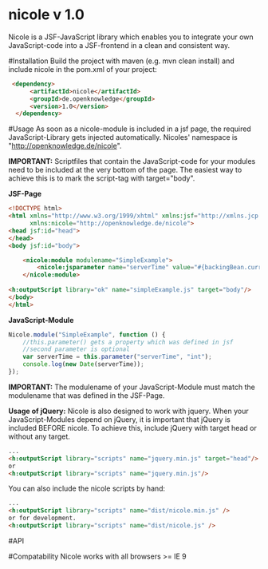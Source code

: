 # nicole v 1.0
Nicole is a JSF-JavaScript library which enables you to integrate your own JavaScript-code into a JSF-frontend in a clean and consistent way. 

#Installation
Build the project with maven (e.g. mvn clean install) and include nicole in the pom.xml of your project:
```html
 <dependency>
      <artifactId>nicole</artifactId>
      <groupId>de.openknowledge</groupId>
      <version>1.0</version>
  </dependency>
```

#Usage
As soon as a nicole-module is included in a jsf page, the required JavaScript-Library gets injected automatically. 
Nicoles' namespace is "http://openknowledge.de/nicole".

<b>IMPORTANT:</b> Scriptfiles that contain the JavaScript-code for your modules need to be included at the very bottom of the page. The easiest way to achieve this is to mark the script-tag with target="body".

<b>JSF-Page</b>
```html
<!DOCTYPE html>
<html xmlns="http://www.w3.org/1999/xhtml" xmlns:jsf="http://xmlns.jcp.org/jsf" xmlns:h="http://xmlns.jcp.org/jsf/html"
      xmlns:nicole="http://openknowledge.de/nicole">
<head jsf:id="head">
</head>
<body jsf:id="body">

    <nicole:module modulename="SimpleExample">
        <nicole:jsparameter name="serverTime" value="#{backingBean.currentTime}"/>
    </nicole:module>
    
<h:outputScript library="ok" name="simpleExample.js" target="body"/>
</body>
</html>
```
<b>JavaScript-Module</b>

```javascript
Nicole.module("SimpleExample", function () {
    //this.parameter() gets a property which was defined in jsf
    //second parameter is optional
    var serverTime = this.parameter("serverTime", "int");
    console.log(new Date(serverTime));
});
```

<b>IMPORTANT:</b> The modulename of your JavaScript-Module must match the modulename that was defined in the JSF-Page.

<b>Usage of jQuery:</b>
Nicole is also designed to work with jquery. When your JavaScript-Modules depend on jQuery, it is important that jQuery is included BEFORE nicole. To achieve this, include jQuery with target head or without any target.

```html
...
<h:outputScript library="scripts" name="jquery.min.js" target="head"/>
or
<h:outputScript library="scripts" name="jquery.min.js"/>
```
You can also include the nicole scripts by hand:
```html
...
<h:outputScript library="scripts" name="dist/nicole.min.js" />
or for development.
<h:outputScript library="scripts" name="dist/nicole.js" />
```

#API


#Compatability
Nicole works with all browsers >= IE 9

